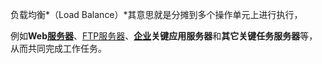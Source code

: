 负载均衡*（Load Balance）*其意思就是分摊到多个操作单元上进行执行，

例如**Web[服务器](https://baike.baidu.com/item/服务器/100571)**、[FTP服务器](https://baike.baidu.com/item/FTP服务器)、**[企业](https://baike.baidu.com/item/企业/707680)关键应用服务器**和**其它关键任务服务器**等，从而共同完成工作任务。

